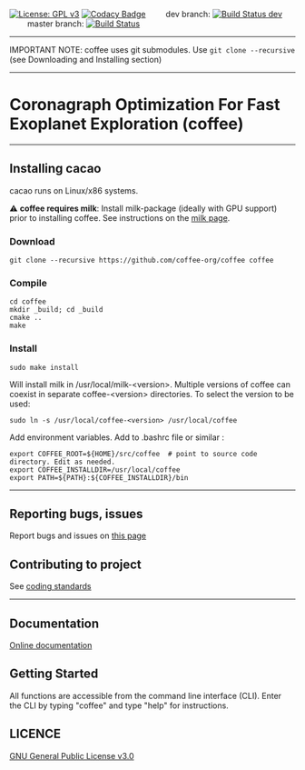  [![License: GPL v3](https://img.shields.io/badge/License-GPL%20v3-blue.svg)](http://www.gnu.org/licenses/gpl-3.0)
[![Codacy Badge](https://api.codacy.com/project/badge/Grade/4bd280f0915f4174823fa89dc4758100)](https://www.codacy.com/app/oguyon/coffee?utm_source=github.com&amp;utm_medium=referral&amp;utm_content=coffee-org/coffee&amp;utm_campaign=Badge_Grade)
&nbsp;&nbsp;&nbsp;&nbsp;&nbsp;&nbsp;&nbsp;&nbsp;dev branch: [![Build Status dev](https://travis-ci.org/coffee-org/coffee.svg?branch=dev)](https://travis-ci.org/coffee-org/coffee)
&nbsp;&nbsp;&nbsp;&nbsp;&nbsp;&nbsp;&nbsp;&nbsp;master branch: [![Build Status](https://travis-ci.org/coffee-org/coffee.svg?branch=master)](https://travis-ci.org/coffee-org/coffee)

---

IMPORTANT NOTE: coffee uses git submodules. Use `git clone --recursive` (see Downloading and Installing section)

---


# Coronagraph Optimization For Fast Exoplanet Exploration (coffee)

---


## Installing cacao


cacao runs on Linux/x86 systems.

&#x26A0;
**coffee requires milk**: Install milk-package (ideally with GPU support) prior to installing coffee. See instructions on the [milk page](https://github.com/milk-org/milk-package).





### Download

	git clone --recursive https://github.com/coffee-org/coffee coffee


### Compile

	cd coffee
	mkdir _build; cd _build
	cmake ..
	make
	

### Install


	sudo make install

Will install milk in /usr/local/milk-&lt;version&gt;. Multiple versions of coffee can coexist in separate coffee-&lt;version&gt; directories. To select the version to be used:

	sudo ln -s /usr/local/coffee-<version> /usr/local/coffee

	
Add environment variables. Add to .bashrc file or similar :

	export COFFEE_ROOT=${HOME}/src/coffee  # point to source code directory. Edit as needed.
	export COFFEE_INSTALLDIR=/usr/local/coffee
	export PATH=${PATH}:${COFFEE_INSTALLDIR}/bin






---



## Reporting bugs, issues

Report bugs and issues on [this page]( https://github.com/coffee-org/coffee/issues )


## Contributing to project


See [coding standards]( https://coffee-org.github.io/coffee/page_coding_standards.html ) 


---


## Documentation

[Online documentation]( http://coffee-org.github.io/coffee/index.html ) 



## Getting Started

All functions are accessible from the command line interface (CLI). Enter the CLI by typing "coffee" and type "help" for instructions.


## LICENCE


[GNU General Public License v3.0]( https://github.com/coffee-orga/coffee/blob/master/LICENCE.txt )

